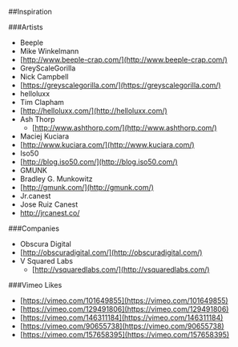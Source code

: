 ##Inspiration

###Artists
* Beeple
 * Mike Winkelmann
 * [http://www.beeple-crap.com/](http://www.beeple-crap.com/)
* GreyScaleGorilla
 * Nick Campbell
 * [https://greyscalegorilla.com/](https://greyscalegorilla.com/)
* helloluxx
 * Tim Clapham
 * [http://helloluxx.com/](http://helloluxx.com/)
* Ash Thorp
  * [http://www.ashthorp.com/](http://www.ashthorp.com/)
* Maciej Kuciara
 * [http://www.kuciara.com/](http://www.kuciara.com/)
* Iso50
 * [http://blog.iso50.com/](http://blog.iso50.com/)
* GMUNK
 * Bradley G. Munkowitz
 * [http://gmunk.com/](http://gmunk.com/)
* Jr.canest
 * Jose Ruiz Canest
 * http://jrcanest.co/

###Companies
* Obscura Digital
 * [http://obscuradigital.com/](http://obscuradigital.com/)
* V Squared Labs
  * [http://vsquaredlabs.com/](http://vsquaredlabs.com/)

###Vimeo Likes
* [https://vimeo.com/101649855](https://vimeo.com/101649855)
* [https://vimeo.com/129491806](https://vimeo.com/129491806)
* [https://vimeo.com/146311184](https://vimeo.com/146311184)
* [https://vimeo.com/90655738](https://vimeo.com/90655738)
* [https://vimeo.com/157658395](https://vimeo.com/157658395)
